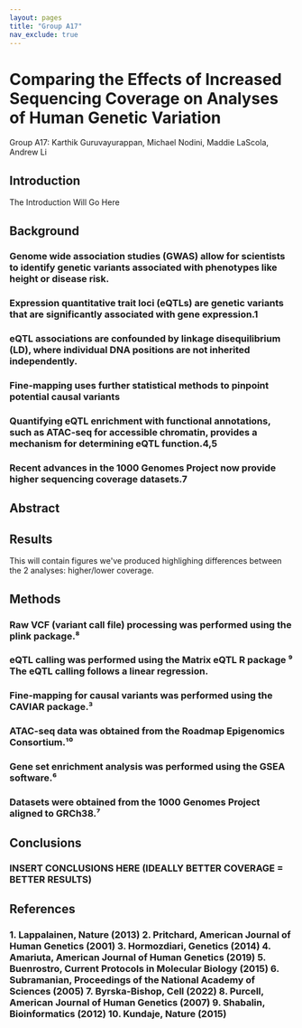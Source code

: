 ```yaml
---
layout: pages
title: "Group A17"
nav_exclude: true
---
```


# Comparing the Effects of Increased Sequencing Coverage on Analyses of Human Genetic Variation

Group A17: Karthik Guruvayurappan, Michael Nodini, Maddie LaScola, Andrew Li

## Introduction 
The Introduction Will Go Here

## Background
### Genome wide association studies (GWAS) allow for scientists to identify genetic variants associated with phenotypes like height or disease risk.
### Expression quantitative trait loci (eQTLs) are genetic variants that are significantly associated with gene expression.1
### eQTL associations are confounded by linkage disequilibrium (LD), where individual DNA positions are not inherited independently.
### Fine-mapping uses further statistical methods to pinpoint potential causal variants
### Quantifying eQTL enrichment with functional annotations, such as ATAC-seq for accessible chromatin, provides a mechanism for determining eQTL function.4,5
### Recent advances in the 1000 Genomes Project now provide higher sequencing coverage datasets.7

## Abstract

## Results

This will contain figures we've produced highlighing differences between the 2 analyses: higher/lower coverage.

## Methods
### Raw VCF (variant call file) processing was performed using the plink package.⁸
### eQTL calling was performed using the Matrix eQTL R package ⁹ The eQTL calling follows a linear regression.
### Fine-mapping for causal variants was performed using the CAVIAR package.³
### ATAC-seq data was obtained from the Roadmap Epigenomics Consortium.¹⁰ 
### Gene set enrichment analysis was performed using the GSEA software.⁶ 
### Datasets were obtained from the 1000 Genomes Project aligned to GRCh38.⁷


## Conclusions

### INSERT CONCLUSIONS HERE (IDEALLY BETTER COVERAGE = BETTER  RESULTS)

## References

### 1. Lappalainen, Nature (2013) 2. Pritchard, American Journal of Human Genetics (2001) 3. Hormozdiari, Genetics (2014) 4. Amariuta, American Journal of Human Genetics (2019) 5. Buenrostro, Current Protocols in Molecular Biology (2015) 6. Subramanian, Proceedings of the National Academy of Sciences (2005) 7. Byrska-Bishop, Cell (2022) 8. Purcell, American Journal of Human Genetics (2007) 9. Shabalin, Bioinformatics (2012) 10. Kundaje, Nature (2015)

